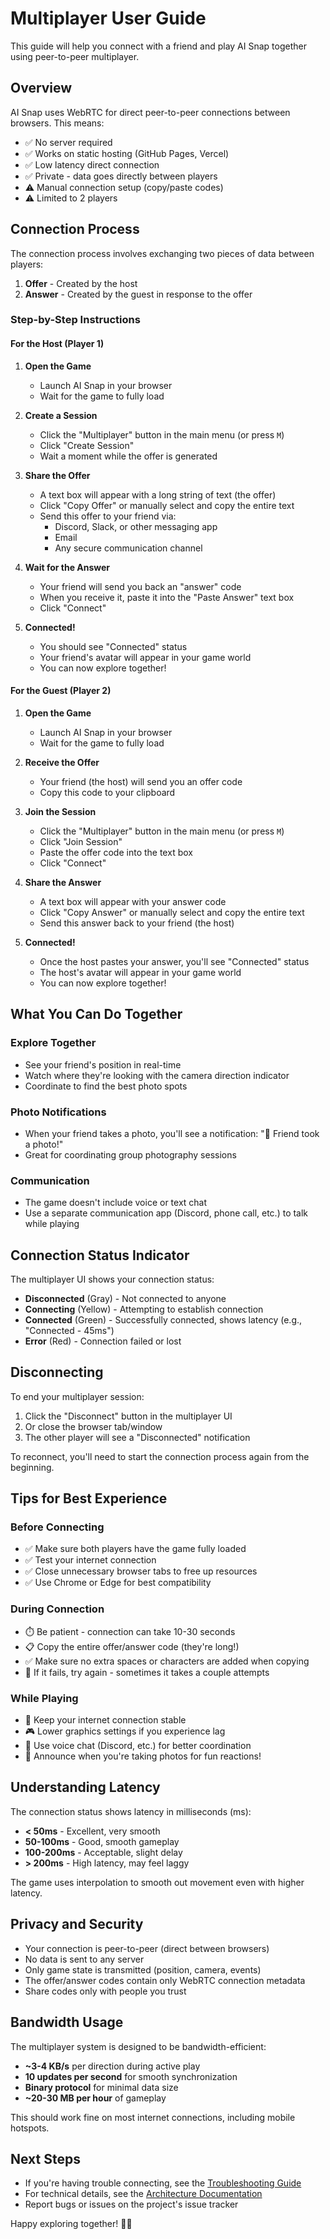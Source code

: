 # Multiplayer User Guide

This guide will help you connect with a friend and play AI Snap together using peer-to-peer multiplayer.

## Overview

AI Snap uses WebRTC for direct peer-to-peer connections between browsers. This means:
- ✅ No server required
- ✅ Works on static hosting (GitHub Pages, Vercel)
- ✅ Low latency direct connection
- ✅ Private - data goes directly between players
- ⚠️ Manual connection setup (copy/paste codes)
- ⚠️ Limited to 2 players

## Connection Process

The connection process involves exchanging two pieces of data between players:
1. **Offer** - Created by the host
2. **Answer** - Created by the guest in response to the offer

### Step-by-Step Instructions

#### For the Host (Player 1)

1. **Open the Game**
   - Launch AI Snap in your browser
   - Wait for the game to fully load

2. **Create a Session**
   - Click the "Multiplayer" button in the main menu (or press `M`)
   - Click "Create Session"
   - Wait a moment while the offer is generated

3. **Share the Offer**
   - A text box will appear with a long string of text (the offer)
   - Click "Copy Offer" or manually select and copy the entire text
   - Send this offer to your friend via:
     - Discord, Slack, or other messaging app
     - Email
     - Any secure communication channel

4. **Wait for the Answer**
   - Your friend will send you back an "answer" code
   - When you receive it, paste it into the "Paste Answer" text box
   - Click "Connect"

5. **Connected!**
   - You should see "Connected" status
   - Your friend's avatar will appear in your game world
   - You can now explore together!

#### For the Guest (Player 2)

1. **Open the Game**
   - Launch AI Snap in your browser
   - Wait for the game to fully load

2. **Receive the Offer**
   - Your friend (the host) will send you an offer code
   - Copy this code to your clipboard

3. **Join the Session**
   - Click the "Multiplayer" button in the main menu (or press `M`)
   - Click "Join Session"
   - Paste the offer code into the text box
   - Click "Connect"

4. **Share the Answer**
   - A text box will appear with your answer code
   - Click "Copy Answer" or manually select and copy the entire text
   - Send this answer back to your friend (the host)

5. **Connected!**
   - Once the host pastes your answer, you'll see "Connected" status
   - The host's avatar will appear in your game world
   - You can now explore together!

## What You Can Do Together

### Explore Together
- See your friend's position in real-time
- Watch where they're looking with the camera direction indicator
- Coordinate to find the best photo spots

### Photo Notifications
- When your friend takes a photo, you'll see a notification: "📸 Friend took a photo!"
- Great for coordinating group photography sessions

### Communication
- The game doesn't include voice or text chat
- Use a separate communication app (Discord, phone call, etc.) to talk while playing

## Connection Status Indicator

The multiplayer UI shows your connection status:

- **Disconnected** (Gray) - Not connected to anyone
- **Connecting** (Yellow) - Attempting to establish connection
- **Connected** (Green) - Successfully connected, shows latency (e.g., "Connected - 45ms")
- **Error** (Red) - Connection failed or lost

## Disconnecting

To end your multiplayer session:

1. Click the "Disconnect" button in the multiplayer UI
2. Or close the browser tab/window
3. The other player will see a "Disconnected" notification

To reconnect, you'll need to start the connection process again from the beginning.

## Tips for Best Experience

### Before Connecting

- ✅ Make sure both players have the game fully loaded
- ✅ Test your internet connection
- ✅ Close unnecessary browser tabs to free up resources
- ✅ Use Chrome or Edge for best compatibility

### During Connection

- ⏱️ Be patient - connection can take 10-30 seconds
- 📋 Copy the entire offer/answer code (they're long!)
- ✅ Make sure no extra spaces or characters are added when copying
- 🔄 If it fails, try again - sometimes it takes a couple attempts

### While Playing

- 📶 Keep your internet connection stable
- 🎮 Lower graphics settings if you experience lag
- 💬 Use voice chat (Discord, etc.) for better coordination
- 📸 Announce when you're taking photos for fun reactions!

## Understanding Latency

The connection status shows latency in milliseconds (ms):

- **< 50ms** - Excellent, very smooth
- **50-100ms** - Good, smooth gameplay
- **100-200ms** - Acceptable, slight delay
- **> 200ms** - High latency, may feel laggy

The game uses interpolation to smooth out movement even with higher latency.

## Privacy and Security

- Your connection is peer-to-peer (direct between browsers)
- No data is sent to any server
- Only game state is transmitted (position, camera, events)
- The offer/answer codes contain only WebRTC connection metadata
- Share codes only with people you trust

## Bandwidth Usage

The multiplayer system is designed to be bandwidth-efficient:

- **~3-4 KB/s** per direction during active play
- **10 updates per second** for smooth synchronization
- **Binary protocol** for minimal data size
- **~20-30 MB per hour** of gameplay

This should work fine on most internet connections, including mobile hotspots.

## Next Steps

- If you're having trouble connecting, see the [Troubleshooting Guide](troubleshooting.md)
- For technical details, see the [Architecture Documentation](architecture.md)
- Report bugs or issues on the project's issue tracker

Happy exploring together! 🦁📸
